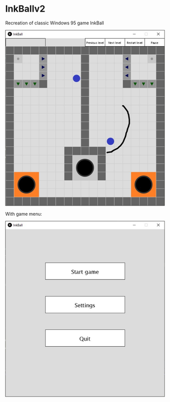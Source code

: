 # InkBallv2
Recreation of classic Windows 95 game InkBall

![Game](https://github.com/loudsheep/InkBallv2/blob/main/assets/screens/drawing.jpg)

With game menu:

![Menu](https://github.com/loudsheep/InkBallv2/blob/main/assets/screens/game_start.jpg)

